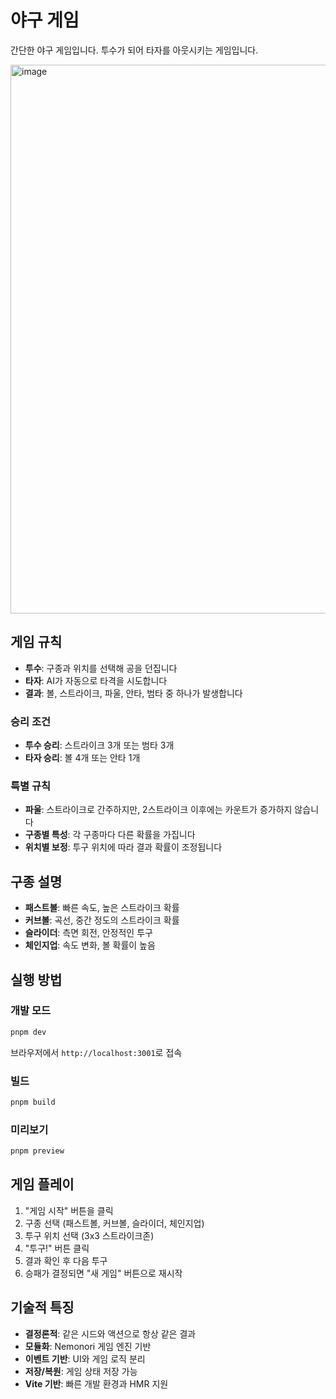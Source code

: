 # 야구 게임

간단한 야구 게임입니다. 투수가 되어 타자를 아웃시키는 게임입니다.

<img width="793" height="878" alt="image" src="https://github.com/user-attachments/assets/e1995efc-3e2b-435f-adcf-08f38cabe673" />

## 게임 규칙

- **투수**: 구종과 위치를 선택해 공을 던집니다
- **타자**: AI가 자동으로 타격을 시도합니다
- **결과**: 볼, 스트라이크, 파울, 안타, 범타 중 하나가 발생합니다

### 승리 조건

- **투수 승리**: 스트라이크 3개 또는 범타 3개
- **타자 승리**: 볼 4개 또는 안타 1개

### 특별 규칙

- **파울**: 스트라이크로 간주하지만, 2스트라이크 이후에는 카운트가 증가하지 않습니다
- **구종별 특성**: 각 구종마다 다른 확률을 가집니다
- **위치별 보정**: 투구 위치에 따라 결과 확률이 조정됩니다

## 구종 설명

- **패스트볼**: 빠른 속도, 높은 스트라이크 확률
- **커브볼**: 곡선, 중간 정도의 스트라이크 확률
- **슬라이더**: 측면 회전, 안정적인 투구
- **체인지업**: 속도 변화, 볼 확률이 높음

## 실행 방법

### 개발 모드
```bash
pnpm dev
```
브라우저에서 `http://localhost:3001`로 접속

### 빌드
```bash
pnpm build
```

### 미리보기
```bash
pnpm preview
```

## 게임 플레이

1. "게임 시작" 버튼을 클릭
2. 구종 선택 (패스트볼, 커브볼, 슬라이더, 체인지업)
3. 투구 위치 선택 (3x3 스트라이크존)
4. "투구!" 버튼 클릭
5. 결과 확인 후 다음 투구
6. 승패가 결정되면 "새 게임" 버튼으로 재시작

## 기술적 특징

- **결정론적**: 같은 시드와 액션으로 항상 같은 결과
- **모듈화**: Nemonori 게임 엔진 기반
- **이벤트 기반**: UI와 게임 로직 분리
- **저장/복원**: 게임 상태 저장 가능
- **Vite 기반**: 빠른 개발 환경과 HMR 지원
